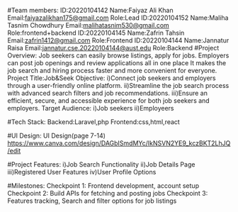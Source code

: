 #Team members: 
               ID:20220104142
                  Name:Faiyaz Ali Khan
                  Email:faiyazalikhan175@gmail.com
                  Role:Lead
               ID:20220104152
                  Name:Maliha Tasnim Chowdhury
                  Email:malihatasnim530@gmail.com
                  Role:frontend+backend
               ID:20220104145
                  Name:Zafrin Tahsin
                  Email:zafrin1412@gmail.com
                  Role:Frontend
               ID:20220104144
                 Name:Jannatur Raisa
                 Email:jannatur.cse.20220104144@aust.edu
                 Role:Backend
 
 
#Project Overview:
     Job seekers can easily browse listings, apply for jobs. Employers can post job openings 
     and  review applications all in one place It makes the job search and hiring process 
     faster and more convenient for everyone.
     Project Title:Job&Seek
     Objective:
              i)Connect job seekers and employers through a user-friendly online platform.
              ii)Streamline the job search process with advanced search filters and job 
               recommendations.
              iii)Ensure an efficient, secure, and accessible experience for both job seekers and 
                employers.
     Target Audience:
              i)Job seekers
              ii)Employeers 


#Tech Stack:
             Backend:Laravel,php
             Frontend:css,html,react
  
#UI Design:
            UI Design(page 7-14)
            https://www.canva.com/design/DAGbISmdMYc/IkNSVN2YE9_kczBKT2LhJQ/edit

#Project Features:
            i)Job Search Functionality 
            ii)Job Details Page
            iii)Registered User Features
            iv)User Profile Options

#Milestones:
           Checkpoint 1: Frontend development, account setup
           Checkpoint 2: Build APIs for fetching and posting jobs
           Checkpoint 3: Features tracking, Search and filter options for job listings
   


     
     

     
